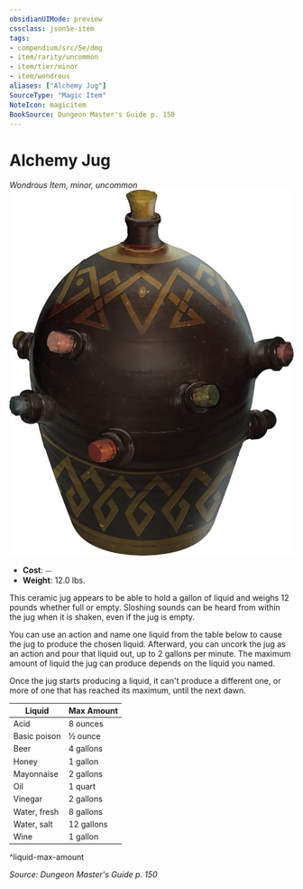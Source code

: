```yaml
---
obsidianUIMode: preview
cssclass: json5e-item
tags:
- compendium/src/5e/dmg
- item/rarity/uncommon
- item/tier/minor
- item/wondrous
aliases: ["Alchemy Jug"]
SourceType: "Magic Item"
NoteIcon: magicitem
BookSource: Dungeon Master's Guide p. 150
---
```

# Alchemy Jug
*Wondrous Item, minor, uncommon*  
![](https://raw.githubusercontent.com/5etools-mirror-2/5etools-img/main/items/DMG/Alchemy%20Jug.webp#right)  

- **Cost**: ⏤
- **Weight**: 12.0 lbs.

This ceramic jug appears to be able to hold a gallon of liquid and weighs 12 pounds whether full or empty. Sloshing sounds can be heard from within the jug when it is shaken, even if the jug is empty.

You can use an action and name one liquid from the table below to cause the jug to produce the chosen liquid. Afterward, you can uncork the jug as an action and pour that liquid out, up to 2 gallons per minute. The maximum amount of liquid the jug can produce depends on the liquid you named.

Once the jug starts producing a liquid, it can't produce a different one, or more of one that has reached its maximum, until the next dawn.

| Liquid | Max Amount |
|--------|------------|
| Acid | 8 ounces |
| Basic poison | ½ ounce |
| Beer | 4 gallons |
| Honey | 1 gallon |
| Mayonnaise | 2 gallons |
| Oil | 1 quart |
| Vinegar | 2 gallons |
| Water, fresh | 8 gallons |
| Water, salt | 12 gallons |
| Wine | 1 gallon |
^liquid-max-amount

*Source: Dungeon Master's Guide p. 150*